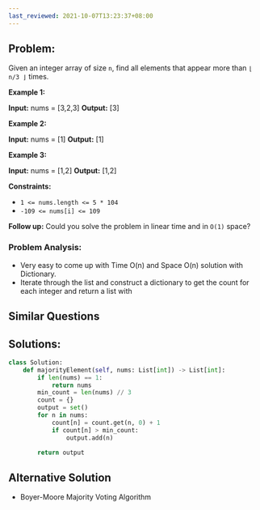 ```yaml
---
last_reviewed: 2021-10-07T13:23:37+08:00
---
```

## Problem:

Given an integer array of size `n`, find all elements that appear more than `⌊ n/3 ⌋` times.

**Example 1:**

**Input:** nums = [3,2,3]
**Output:** [3]

**Example 2:**

**Input:** nums = [1]
**Output:** [1]

**Example 3:**

**Input:** nums = [1,2]
**Output:** [1,2]

**Constraints:**

- `1 <= nums.length <= 5 * 104`
- `-109 <= nums[i] <= 109`

**Follow up:** Could you solve the problem in linear time and in `O(1)` space?
### Problem Analysis:

- Very easy to come up with Time O(n) and Space O(n) solution with Dictionary.
- Iterate through the list and construct a dictionary to get the count for each integer and return a list with 

## Similar Questions

## Solutions:

```python
class Solution:
    def majorityElement(self, nums: List[int]) -> List[int]:
        if len(nums) == 1:
            return nums        
        min_count = len(nums) // 3
        count = {}
        output = set()
        for n in nums:
            count[n] = count.get(n, 0) + 1
            if count[n] > min_count:
                output.add(n)

        return output
```
## Alternative Solution

- Boyer-Moore Majority Voting Algorithm